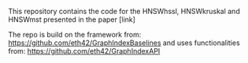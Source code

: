 This repository contains the code for the HNSWhssl, HNSWkruskal and HNSWmst presented in the paper [link]

The repo is build on the framework from: https://github.com/eth42/GraphIndexBaselines 
and uses functionalities from: https://github.com/eth42/GraphIndexAPI
